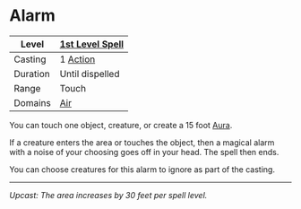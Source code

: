 # Alarm

| Level    | [1st Level Spell](1st%20Level%20Spells.md)                            |
| -------- | --------------------------------------------------------------------- |
| Casting  | 1 [Action](../../../../Game%20Procedures/Core%20Procedures/Action.md) |
| Duration | Until dispelled                                                       |
| Range    | Touch                                                                 |
| Domains  | [Air](../../Spell%20Domains/Air.md)                                   |

You can touch one object, creature, or create a 15 foot [Aura](../../Areas%20of%20Effect/Aura.md).

If a creature enters the area or touches the object, then a magical alarm with a noise of your choosing goes off in your head. The spell then ends.

You can choose creatures for this alarm to ignore as part of the casting.

---
*Upcast: The area increases by 30 feet per spell level.*
